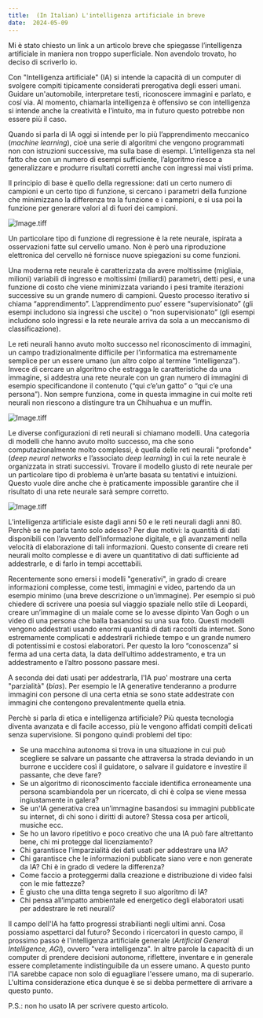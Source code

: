 ```yaml
---
title:  (In Italian) L'intelligenza artificiale in breve
date:  2024-05-09
---
```


Mi è stato chiesto un link a un articolo breve che spiegasse l’intelligenza artificiale in maniera non troppo superficiale. Non avendolo trovato, ho deciso di scriverlo io.

Con "Intelligenza artificiale" (IA) si intende la capacità di un computer di svolgere compiti tipicamente considerati prerogativa degli esseri umani. Guidare un'automobile, interpretare testi, riconoscere immagini e parlato, e cosí via. Al momento, chiamarla intelligenza è offensivo se con intelligenza si intende anche la creatività e l’intuito, ma in futuro questo potrebbe non essere più il caso.

Quando si parla di IA oggi si intende per lo più l’apprendimento meccanico (*machine learning*), cioè una serie di algoritmi che vengono programmati non con istruzioni successive, ma sulla base di esempi. L’intelligenza sta nel fatto che con un numero di esempi sufficiente, l’algoritmo riesce a generalizzare e produrre risultati corretti anche con ingressi mai visti prima.

Il principio di base è quello della regressione: dati un certo numero di campioni e un certo tipo di funzione, si cercano i parametri della funzione che minimizzano la differenza tra la funzione e i campioni, e si usa poi la funzione per generare valori al di fuori dei campioni.

![Image.tiff](https://realpython.com/cdn-cgi/image/width=600,format=auto/https://files.realpython.com/media/poly-reg.5790f47603d8.png)

Un particolare tipo di funzione di regressione è la rete neurale, ispirata a osservazioni fatte sul cervello umano. Non è però una riproduzione elettronica del cervello né fornisce nuove spiegazioni su come funzioni.

Una moderna rete neurale è caratterizzata da avere moltissime (migliaia, milioni) variabili di ingresso e moltissimi (miliardi) parametri, detti pesi, e una funzione di costo che viene minimizzata variando i pesi tramite iterazioni successive su un grande numero di campioni. Questo processo iterativo si chiama “apprendimento”.  L’apprendimento puo’ essere “supervisionato” (gli esempi includono sia ingressi che uscite) o “non supervisionato” (gli esempi includono solo ingressi e la rete neurale arriva da sola a un meccanismo di classificazione).

Le reti neurali hanno avuto molto successo nel riconoscimento di immagini, un campo tradizionalmente difficile per l’informatica ma estremamente semplice per un essere umano (un altro colpo al termine “intelligenza”). Invece di cercare un algoritmo che estragga le caratteristiche da una immagine, si addestra una rete neurale con un gran numero di immagini di esempio specificandone il contenuto (“qui c’e’un gatto” o “qui c’e una persona”). Non sempre funziona, come in questa immagine in cui molte reti neurali non riescono a distingure tra un Chihuahua e un muffin.

![Image.tiff](https://cdn-media-1.freecodecamp.org/images/C9OQH-2w3g-1Ayj08mjYLwlpI46QAbxgtyqa)

Le diverse configurazioni di reti neurali si chiamano modelli. Una categoria di modelli che hanno avuto molto successo, ma che sono computazionalmente molto complessi, è quella delle reti neurali "profonde" (*deep neural networks* e l’associato *deep learning*) in cui la rete neurale è organizzata in strati successivi. Trovare il modello giusto di rete neurale per un particolare tipo di problema è un’arte basata su tentativi e intuizioni. Questo vuole dire anche che è praticamente impossible garantire che il risultato di una rete neurale sarà sempre corretto.

![Image.tiff](https://imgs.xkcd.com/comics/machine_learning.png)

L’intelligenza artificiale esiste dagli anni 50 e le reti neurali dagli anni 80. Perchè se ne parla tanto solo adesso? Per due motivi: la quantità di dati disponibili con l’avvento dell’informazione digitale, e gli avanzamenti nella velocità di elaborazione di tali informazioni. Questo consente di creare reti neurali molto complesse e di avere un quantitativo di dati sufficiente ad addestrarle, e di farlo in tempi accettabili.

Recentemente sono emersi i modelli "generativi", in grado di creare informazioni complesse, come testi, immagini e video, partendo da un esempio minimo (una breve descrizione o un’immagine). Per esempio si può chiedere di scrivere una poesia sul viaggio spaziale nello stile di Leopardi, creare un’immagine di un maiale come se lo avesse dipinto Van Gogh o un video di una persona che balla basandosi su una sua foto. Questi modelli vengono addestrati usando enormi quantità di dati raccolti da internet. Sono estremamente complicati e addestrarli richiede tempo e un grande numero di potentissimi e costosi elaboratori. Per questo la loro “conoscenza” si ferma ad una certa data, la data dell’ultimo addestramento, e tra un addestramento e l’altro possono passare mesi.

A seconda dei dati usati per addestrarla, l'IA puo' mostrare una certa "parzialità" (*bias*). Per esempio le IA generative tenderanno a produrre immagini con persone di una certa etnia se sono state addestrate con immagini che contengono prevalentmente quella etnia.

Perchè si parla di etica e intelligenza artificiale? Più questa tecnologia diventa avanzata e di facile accesso, più le vengono affidati compiti delicati senza supervisione. Si pongono quindi problemi del tipo:

- Se una macchina autonoma si trova in una situazione in cui può scegliere se salvare un passante che attraversa la strada deviando in un burrone e uccidere così il guidatore, o salvare il guidatore e investire il passante, che deve fare?
- Se un algoritmo di riconoscimento facciale identifica erroneamente una persona scambiandola per un ricercato, di chi è colpa se viene messa ingiustamente in galera?
- Se un'IA generativa crea un’immagine basandosi su immagini pubblicate su internet, di chi sono i diritti di autore? Stessa cosa per articoli, musiche ecc.
- Se ho un lavoro ripetitivo e poco creativo che una IA può fare altrettanto bene, chi mi protegge dal licenziamento?
- Chi garantisce l'imparzialità dei dati usati per addestrare una IA?
- Chi garantisce che le informazioni pubblicate siano vere e non generate da IA? Chi è in grado di vedere la differenza?
- Come faccio a proteggermi dalla creazione e distribuzione di video falsi con le mie fattezze?
- È giusto che una ditta tenga segreto il suo algoritmo di IA?
- Chi pensa all’impatto ambientale ed energetico degli elaboratori usati per addestrare le reti neurali?

Il campo dell'IA ha fatto progressi strabilianti negli ultimi anni. Cosa possiamo aspettarci dal futuro? Secondo i ricercatori in questo campo, il prossimo passo è l'intelligenza artificiale generale (*Artificial General Intelligence, AGI*), ovvero "vera intelligenza". In altre parole la capacità di un computer di prendere decisioni autonome, riflettere, inventare e in generale essere completamente indistinguibile da un essere umano. A questo punto l'IA sarebbe capace non solo di eguagliare l'essere umano, ma di superarlo. L'ultima considerazione etica dunque è se si debba permettere di arrivare a questo punto.  

P.S.: non ho usato IA per scrivere questo articolo.